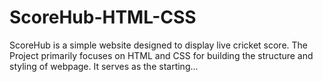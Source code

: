 # ScoreHub-HTML-CSS
ScoreHub is a simple website designed to display live cricket score. The Project primarily focuses on HTML and CSS for building the structure and styling of webpage. It serves as the starting... 
